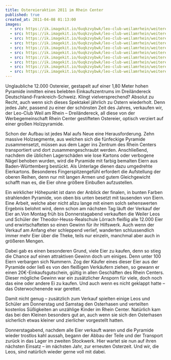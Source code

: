 ```yaml
---
title: Ostereieraktion 2011 im Rhein Center
published: true
created_at: 2011-04-08 01:13:00
images:
  - src: https://ik.imagekit.io/6uqkzvybwk/leo-club-weilamrhein/weitere/16-01.jpg
  - src: https://ik.imagekit.io/6uqkzvybwk/leo-club-weilamrhein/weitere/16-03.jpg
  - src: https://ik.imagekit.io/6uqkzvybwk/leo-club-weilamrhein/weitere/16-02.jpg
  - src: https://ik.imagekit.io/6uqkzvybwk/leo-club-weilamrhein/weitere/16-04.jpg
  - src: https://ik.imagekit.io/6uqkzvybwk/leo-club-weilamrhein/weitere/16-05.jpg
  - src: https://ik.imagekit.io/6uqkzvybwk/leo-club-weilamrhein/weitere/16-06.jpg
  - src: https://ik.imagekit.io/6uqkzvybwk/leo-club-weilamrhein/weitere/16-07.jpg
  - src: https://ik.imagekit.io/6uqkzvybwk/leo-club-weilamrhein/weitere/16-08.jpg
  - src: https://ik.imagekit.io/6uqkzvybwk/leo-club-weilamrhein/weitere/16-09.jpg
  - src: https://ik.imagekit.io/6uqkzvybwk/leo-club-weilamrhein/weitere/16-10.jpg
---
```


Unglaubliche 12.000 Ostereier, gestapelt auf einer 1,80 Meter hohen Pyramide inmitten eines belebten Einkaufszentrums im Dreiländereck Deutschland-Frankreich-Schweiz. Klingt vielversprechend? Absolut zu Recht, auch wenn sich dieses Spektakel jährlich zu Ostern wiederholt. Denn jedes Jahr, passend zu einer der schönsten Zeit des Jahres, verkaufen wir, der Leo-Club Weil am Rhein – Dreiländereck, all diese von der Werbegemeinschaft Rhein Center gestifteten Ostereier, optisch verziert auf einer großen Holzpyramide.

Schon der Aufbau ist jedes Mal aufs Neue eine Herausforderung. Zehn massive Holzsegmente, aus welchen sich die fünfeckige Pyramide zusammensetzt, müssen aus dem Lager ins Zentrum des Rhein Centers transportiert und dort zusammengeschraubt werden. Anschließend, nachdem die üblichen Lagerschäden wie lose Kartons oder verbogene Nägel behoben wurden, wird die Pyramide mit farbig bemalten Eiern aus Baden-Württemberg bestückt. Als Unterlage dienen dazu umgedrehte Eierkartons. Besonderes Fingerspitzengefühl erfordert die Aufstellung der oberen Reihen, denn nur mit langen Armen und gutem Gleichgewicht schafft man es, die Eier ohne größere Einbußen aufzustellen.

Ein wirklicher Höhepunkt ist dann der Anblick der finalen, in bunten Farben strahlenden Pyramide, von oben bis unten besetzt mit tausenden von Eiern. Eine Arbeit, welche aber nicht allzu lange mit einem solch sehenswerten Ergebnis belohnt wird, denn schon am nächsten Tag läuft der Verkauf der Eier an.Von Montag früh bis Donnerstagabend verkauften die Weiler Leos und Schüler der Theodor-Heuss-Realschule Lörrach fleißig alle 12.000 Eier und erwirtschafteten so einen Gewinn für ihr Hilfswerk. Auch wenn der Verkauf am Anfang eher schleppend verlief, wanderten schlussendlich immer mehr Eier über die Theke, teils nur einzeln, manchmal aber auch in größeren Mengen.

Dabei gab es einen besonderen Grund, viele Eier zu kaufen, denn so stieg die Chance auf einen attraktiven Gewinn doch um einiges. Denn unter 100 Eiern verbargen sich Nummern. Zog der Käufer eines dieser Eier aus der Pyramide oder ließ es von den fleißigen Verkäufern ziehen, so gewann er einen 20€-Einkaufsgutschein, gültig in allen Geschäften des Rhein Centers. Dieser mögliche Gewinn war ein zusätzlicher Ansporn für viele, doch noch das eine oder andere Ei zu kaufen. Und auch wenn es nicht geklappt hatte – das Osterwochenende war gerettet.

Damit nicht genug – zusätzlich zum Verkauf spielten einige Leos und Schüler am Donnerstag und Samstag den Osterhasen und verteilten kostenlos Süßigkeiten an unzählige Kinder im Rhein Center. Natürlich kam das bei den Kleinen besonders gut an, auch wenn sie sich den Osterhasen sicherlich etwas kleiner und zierlicher vorgestellt hatten.

Donnerstagabend, nachdem alle Eier verkauft waren und die Pyramide wieder trostlos kahl aussah, begann der Abbau der Teile und der Transport zurück in das Lager im zweiten Stockwerk. Hier wartet sie nun auf ihren nächsten Einsatz – im nächsten Jahr, zur erneuten Osterzeit. Und wir, die Leos, sind natürlich wieder gerne voll mit dabei.
